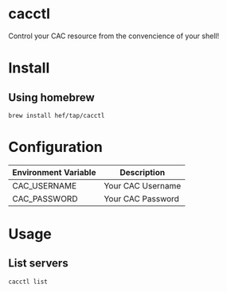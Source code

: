 # cacctl

Control your CAC resource from the convencience of your shell!

# Install

## Using homebrew

`brew install hef/tap/cacctl`

# Configuration

| Environment Variable  | Description        |
| --------------------- | ------------------ |
| CAC_USERNAME          | Your CAC Username  |
| CAC_PASSWORD          | Your CAC Password  |

# Usage

## List servers

`cacctl list`
